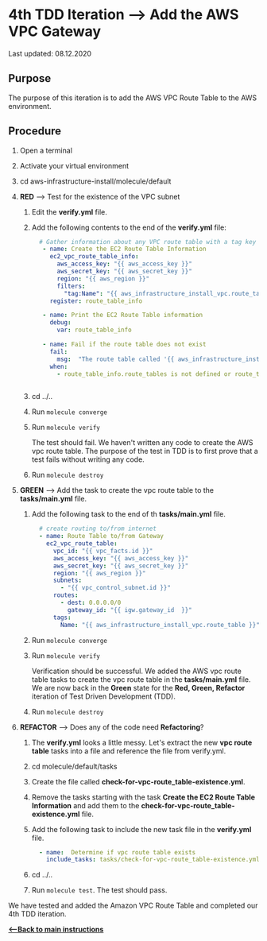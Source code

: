 # 4th TDD Iteration --> Add the AWS VPC Gateway

Last updated: 08.12.2020

## Purpose

The purpose of this iteration is to add the AWS VPC Route Table to the AWS environment.

## Procedure

1. Open a terminal
2. Activate your virtual environment
1. cd aws-infrastructure-install/molecule/default


1. **RED** --> Test for the existence of the VPC subnet
    
    1. Edit the **verify.yml** file.
    
    1. Add the following contents to the end of the **verify.yml** file:
    
          ```yaml    
            # Gather information about any VPC route table with a tag key Name and value Example
             - name: Create the EC2 Route Table Information
               ec2_vpc_route_table_info:
                 aws_access_key: "{{ aws_access_key }}"
                 aws_secret_key: "{{ aws_secret_key }}"
                 region: "{{ aws_region }}"
                 filters:
                   "tag:Name": "{{ aws_infrastructure_install_vpc.route_table }}"
               register: route_table_info
         
             - name: Print the EC2 Route Table information
               debug:
                 var: route_table_info
         
             - name: Fail if the route table does not exist
               fail:
                 msg:  "The route table called '{{ aws_infrastructure_install_vpc.route_table  }}' does not exist."
               when:
                 - route_table_info.route_tables is not defined or route_table_info.route_tables | length  == 0
            
          ``` 
         
      1. cd ../..
      1. Run `molecule converge`
      1. Run `molecule verify`
    
            The test should fail.  We haven't written any
            code to create the AWS vpc route table.
            The purpose of the test in TDD is to
            first prove that a test fails without writing any
            code.
      1. Run `molecule destroy`

1. **GREEN** --> Add the task to create the vpc route table to the **tasks/main.yml** file.
    
    1. Add the following task to the end of th **tasks/main.yml** file.
        
        ```yaml
          # create routing to/from internet
          - name: Route Table to/from Gateway
            ec2_vpc_route_table:
              vpc_id: "{{ vpc_facts.id }}"
              aws_access_key: "{{ aws_access_key }}"
              aws_secret_key: "{{ aws_secret_key }}"
              region: "{{ aws_region }}"
              subnets:
                - "{{ vpc_control_subnet.id }}"
              routes:
                - dest: 0.0.0.0/0
                  gateway_id: "{{ igw.gateway_id  }}"
              tags:
                Name: "{{ aws_infrastructure_install_vpc.route_table }}"
        ```
            
      1. Run `molecule converge`
      1. Run `molecule verify`
        
            Verification should be successful.  We added the AWS vpc route table tasks to
            create the vpc route table in the
            **tasks/main.yml** file.  We are now
            back in the **Green** state for the
            **Red, Green, Refactor** iteration of Test
            Driven Development (TDD).
      1. Run `molecule destroy`
      
1. **REFACTOR** --> Does any of the code need **Refactoring**?

    1. The **verify.yml** looks a little messy.  Let's extract the new **vpc route table**
        tasks into a file and reference the file from verify.yml.
    1. cd molecule/default/tasks
    1. Create the file called **check-for-vpc-route_table-existence.yml**.
    1. Remove the tasks starting with the task **Create the EC2 Route Table Information**
    and add them to the **check-for-vpc-route_table-existence.yml** file.
    1. Add the following task to include the new task file in the **verify.yml** file.
    
          ```yaml
            - name:  Determine if vpc route table exists
              include_tasks: tasks/check-for-vpc-route_table-existence.yml
         ``` 
    
    1. cd ../..
    1. Run `molecule test`.  The test should pass.

We have tested and added the Amazon VPC Route Table and completed our 4th TDD iteration.

[**<--Back to main instructions**](../readme.md#4thTDD)